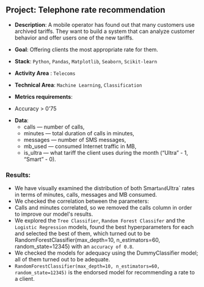 ## Project: Telephone rate recommendation
* **Description**: A mobile operator has found out that many customers use archived tariffs. They want to build a system that can analyze customer behavior and offer users one of the new tariffs.
* **Goal**: Offering clients the most appropriate rate for them.
* **Stack**: `Python`,  `Pandas`, `Matplotlib`, `Seaborn`, `Scikit-learn`
* **Activity Area** : `Telecoms`
* **Technical Area**: `Machine Learning`, `Classification`

* **Metrics requirements**:
 - Accuracy > 0'75
*  **Data**:
    - calls — number of calls,
    - minutes — total duration of calls in minutes,
    - messages — number of SMS messages,
    - mb_used — consumed Internet traffic in MB,
    - is_ultra — what tariff the client uses during the month (“Ultra” - 1, “Smart” - 0).
    
### Results:

- We have visually examined the distribution of both  Smart` and `Ultra` rates in terms of minutes, calls, messages and MB consumed.
- We checked the correlation between the parameters:
- Calls and minutes correlated, so we removed the calls column in order to improve our model's results.
- We explored the `Tree Classifier`, `Random Forest Classifer` and the `Logistic Regression` models, found the best hyperparameters for each and selected the best of them, which turned out to be RandomForestClassifier(max_depth=10, n_estimators=60, random_state=12345) with an `accuracy of 0.8`.
- We checked the models for adequacy using the DummyClassifier model; all of them turned out to be adequate.
- `RandomForestClassifier(max_depth=10, n_estimators=60, random_state=12345)` is the endorsed model for recommending a rate to a client.
